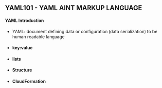 ## YAML101 - YAML AINT MARKUP LANGUAGE ##

#### YAML Introduction ####
* YAML: document defining data or configuration (data serialization) to be human readable language
* #### key:value ####
* #### lists ####
* #### Structure ####
* #### CloudFormation ####
